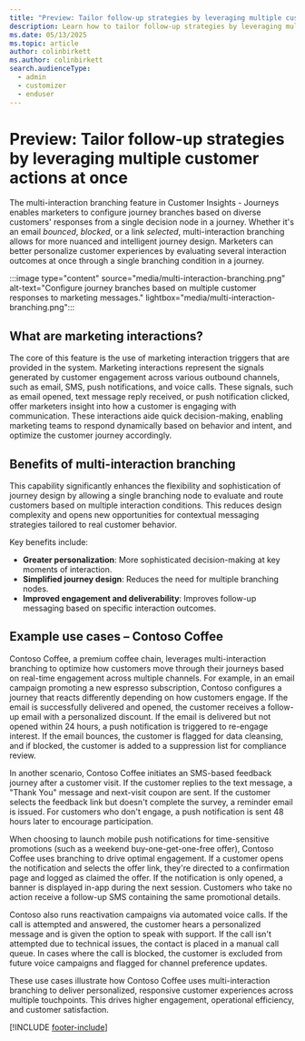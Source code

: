 ```yaml
---
title: "Preview: Tailor follow-up strategies by leveraging multiple customer actions at once"
description: Learn how to tailor follow-up strategies by leveraging multiple customer actions in Dynamics 365 Customer Insights - Journeys.
ms.date: 05/13/2025
ms.topic: article
author: colinbirkett
ms.author: colinbirkett
search.audienceType: 
  - admin
  - customizer
  - enduser
---
```


# Preview: Tailor follow-up strategies by leveraging multiple customer actions at once

The multi-interaction branching feature in Customer Insights - Journeys enables marketers to configure journey branches based on diverse customers' responses from a single decision node in a journey. Whether it's an email *bounced*, *blocked*, or a link *selected*, multi-interaction branching allows for more nuanced and intelligent journey design. Marketers can better personalize customer experiences by evaluating several interaction outcomes at once through a single branching condition in a journey.

:::image type="content" source="media/multi-interaction-branching.png" alt-text="Configure journey branches based on multiple customer responses to marketing messages." lightbox="media/multi-interaction-branching.png":::

## What are marketing interactions? 

The core of this feature is the use of marketing interaction triggers that are provided in the system. Marketing interactions represent the signals generated by customer engagement across various outbound channels, such as email, SMS, push notifications, and voice calls. These signals, such as email opened, text message reply received, or push notification clicked, offer marketers insight into how a customer is engaging with communication. These interactions aide quick decision-making, enabling marketing teams to respond dynamically based on behavior and intent, and optimize the customer journey accordingly. 

## Benefits of multi-interaction branching 

This capability significantly enhances the flexibility and sophistication of journey design by allowing a single branching node to evaluate and route customers based on multiple interaction conditions. This reduces design complexity and opens new opportunities for contextual messaging strategies tailored to real customer behavior. 

Key benefits include: 

* **Greater personalization**: More sophisticated decision-making at key moments of interaction. 
* **Simplified journey design**: Reduces the need for multiple branching nodes. 
* **Improved engagement and deliverability**: Improves follow-up messaging based on specific interaction outcomes. 

## Example use cases – Contoso Coffee 

Contoso Coffee, a premium coffee chain, leverages multi-interaction branching to optimize how customers move through their journeys based on real-time engagement across multiple channels. For example, in an email campaign promoting a new espresso subscription, Contoso configures a journey that reacts differently depending on how customers engage. If the email is successfully delivered and opened, the customer receives a follow-up email with a personalized discount. If the email is delivered but not opened within 24 hours, a push notification is triggered to re-engage interest. If the email bounces, the customer is flagged for data cleansing, and if blocked, the customer is added to a suppression list for compliance review. 

In another scenario, Contoso Coffee initiates an SMS-based feedback journey after a customer visit. If the customer replies to the text message, a "Thank You" message and next-visit coupon are sent. If the customer selects the feedback link but doesn't complete the survey, a reminder email is issued. For customers who don't engage, a push notification is sent 48 hours later to encourage participation. 

When choosing to launch mobile push notifications for time-sensitive promotions (such as a weekend buy-one-get-one-free offer), Contoso Coffee uses branching to drive optimal engagement. If a customer opens the notification and selects the offer link, they're directed to a confirmation page and logged as claimed the offer. If the notification is only opened, a banner is displayed in-app during the next session. Customers who take no action receive a follow-up SMS containing the same promotional details. 

Contoso also runs reactivation campaigns via automated voice calls. If the call is attempted and answered, the customer hears a personalized message and is given the option to speak with support. If the call isn't attempted due to technical issues, the contact is placed in a manual call queue. In cases where the call is blocked, the customer is excluded from future voice campaigns and flagged for channel preference updates. 

These use cases illustrate how Contoso Coffee uses multi-interaction branching to deliver personalized, responsive customer experiences across multiple touchpoints. This drives higher engagement, operational efficiency, and customer satisfaction. 

[!INCLUDE [footer-include](./includes/footer-banner.md)]